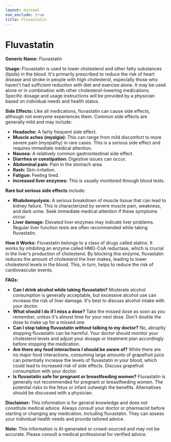 ```yaml
---
layout: minimal
nav_exclude: true
title: Fluvastatin
---
```


# Fluvastatin

**Generic Name:** Fluvastatin

**Usage:** Fluvastatin is used to lower cholesterol and other fatty substances (lipids) in the blood.  It's primarily prescribed to reduce the risk of heart disease and stroke in people with high cholesterol, especially those who haven't had sufficient reduction with diet and exercise alone.  It may be used alone or in combination with other cholesterol-lowering medications.  Specific dosage and usage instructions will be provided by a physician based on individual needs and health status.

**Side Effects:**  Like all medications, fluvastatin can cause side effects, although not everyone experiences them. Common side effects are generally mild and may include:

* **Headache:** A fairly frequent side effect.
* **Muscle aches (myalgia):** This can range from mild discomfort to more severe pain (myopathy) in rare cases.  This is a serious side effect and requires immediate medical attention.
* **Nausea:**  A relatively common gastrointestinal side effect.
* **Diarrhea or constipation:**  Digestive issues can occur.
* **Abdominal pain:**  Pain in the stomach area.
* **Rash:** Skin irritation.
* **Fatigue:** Feeling tired.
* **Increased liver enzymes:**  This is usually monitored through blood tests.

**Rare but serious side effects** include:

* **Rhabdomyolysis:**  A serious breakdown of muscle tissue that can lead to kidney failure.  This is characterized by severe muscle pain, weakness, and dark urine.  Seek immediate medical attention if these symptoms occur.
* **Liver damage:**  Elevated liver enzymes may indicate liver problems.  Regular liver function tests are often recommended while taking fluvastatin.


**How it Works:** Fluvastatin belongs to a class of drugs called statins.  It works by inhibiting an enzyme called HMG-CoA reductase, which is crucial in the liver's production of cholesterol. By blocking this enzyme, fluvastatin reduces the amount of cholesterol the liver makes, leading to lower cholesterol levels in the blood.  This, in turn, helps to reduce the risk of cardiovascular events.

**FAQs:**

* **Can I drink alcohol while taking fluvastatin?**  Moderate alcohol consumption is generally acceptable, but excessive alcohol use can increase the risk of liver damage.  It's best to discuss alcohol intake with your doctor.
* **What should I do if I miss a dose?** Take the missed dose as soon as you remember, unless it's almost time for your next dose.  Don't double the dose to make up for a missed one.
* **Can I stop taking fluvastatin without talking to my doctor?** No, abruptly stopping fluvastatin can be harmful.  Your doctor should monitor your cholesterol levels and adjust your dosage or treatment plan accordingly before stopping the medication.
* **Are there any food interactions I should be aware of?**  While there are no major food interactions, consuming large amounts of grapefruit juice can potentially increase the levels of fluvastatin in your blood, which could lead to increased risk of side effects.  Discuss grapefruit consumption with your doctor.
* **Is fluvastatin safe for pregnant or breastfeeding women?**  Fluvastatin is generally not recommended for pregnant or breastfeeding women. The potential risks to the fetus or infant outweigh the benefits.  Alternatives should be discussed with a physician.

**Disclaimer:** This information is for general knowledge and does not constitute medical advice.  Always consult your doctor or pharmacist before starting or changing any medication, including fluvastatin.  They can assess your individual health needs and provide tailored advice.


**Note:** This information is AI-generated or crowd-sourced and may not be accurate. Please consult a medical professional for verified advice.